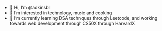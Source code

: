 - 👋 Hi, I’m @adkinsbl
- 👀 I’m interested in technology, music and cooking
- 🌱 I’m currently learning DSA techniques through Leetcode, and working towards web development through CS50X through HarvardX

<!---
adkinsbl/adkinsbl is a ✨ special ✨ repository because its `README.md` (this file) appears on your GitHub profile.
You can click the Preview link to take a look at your changes.
--->
